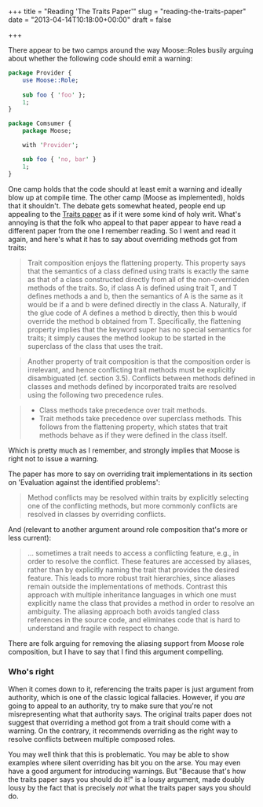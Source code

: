 +++
title = "Reading 'The Traits Paper'"
slug = "reading-the-traits-paper"
date = "2013-04-14T10:18:00+00:00"
draft = false

+++

There appear to be two camps around the way Moose::Roles busily arguing about whether the following code should emit a warning:

```perl
package Provider {
    use Moose::Role;
    
    sub foo { 'foo' };
    1;
}

package Comsumer {
    package Moose;

    with 'Provider';

    sub foo { 'no, bar' }
    1;
}
```

One camp holds that the code should at least emit a warning and ideally blow up at compile time. The other camp (Moose as implemented), holds that it shouldn't. The debate gets somewhat heated, people end up appealing to the [Traits paper](http://scg.unibe.ch/archive/papers/Scha03aTraits.pdf) as if it were some kind of holy writ. What's annoying is that the folk who appeal to that paper appear to have read a different paper from the one I remember reading. So I went and read it again, and here's what it has to say about overriding methods got from traits:

>Trait composition enjoys the flattening property. This property says that the semantics of a class defined using traits is exactly the same as that of a class constructed directly from all of the non-overridden methods of the traits. So, if class A is defined using trait T, and T defines methods a and b, then the semantics of A is the same as it would be if a and b were defined directly in the class A. Naturally, if the glue code of A defines a method b directly, then this b would override the method b obtained from T. Specifically, the flattening property implies that the keyword super has no special semantics for traits; it simply causes the method lookup to be started in the superclass of the class that uses the trait.

>Another property of trait composition is that the composition order is irrelevant, and hence conflicting trait methods must be explicitly disambiguated (cf. section 3.5). Conflicts between methods defined in classes and methods defined by incorporated traits are resolved using the following two precedence rules.

> *   Class methods take precedence over trait methods.
> *   Trait methods take precedence over superclass methods. This follows from the flattening property, which states that trait methods behave as if they were defined in the class itself.

Which is pretty much as I remember, and strongly implies that Moose is right not to issue a warning.

The paper has more to say on overriding trait implementations in its section on 'Evaluation against the identified problems':

>Method conflicts may be resolved within traits by explicitly selecting one of the conflicting methods, but more commonly conflicts are resolved in classes by overriding conflicts. 

And (relevant to another argument around role composition that's more or less current):

> ... sometimes a trait needs to access a conflicting feature, e.g., in order to resolve the conflict. These features are accessed by aliases, rather than by explicitly naming the trait that provides the desired feature. This leads to more robust trait hierarchies, since aliases remain outside the implementations of methods. Contrast this approach with multiple inheritance languages in which one must explicitly name the class that provides a method in order to resolve an ambiguity. The aliasing approach both avoids tangled class references in the source code, and eliminates code that is hard to understand and fragile with respect to change.

There are folk arguing for removing the aliasing support from Moose role composition, but I have to say that I find this argument compelling.

### Who's right

When it comes down to it, referencing the traits paper is just argument from authority, which is one of the classic logical fallacies. However, if you _are_ going to appeal to an authority, try to make sure that you're not misrepresenting what that authority says. The original traits paper does not suggest that overriding a method got from a trait should come with a warning. On the contrary, it recommends overriding as the right way to resolve conflicts between multiple composed roles. 

You may well think that this is problematic. You may be able to show examples where silent overriding has bit you on the arse. You may even have a good argument for introducing warnings. But "Because that's how the traits paper says you should do it!" is a lousy argument, made doubly lousy by the fact that is precisely _not_ what the traits paper says you should do. 
